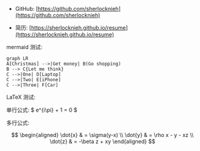 
- GitHub: [https://github.com/sherlocknieh](https://github.com/sherlocknieh)

- 简历: [https://sherlocknieh.github.io/resume](https://sherlocknieh.github.io/resume)

mermaid 测试:

```mermaid
graph LR
A[Christmas] -->|Get money| B(Go shopping)
B --> C{Let me think}
C -->|One| D[Laptop]
C -->|Two| E[iPhone]
C -->|Three| F[Car]
```


LaTeX 测试:

单行公式:  $ e^{i\pi} + 1 = 0 $

多行公式:

$$
\begin{aligned}
\dot{x} & = \sigma(y-x) \\
\dot{y} & = \rho x - y - xz \\
\dot{z} & = -\beta z + xy
\end{aligned}
$$
